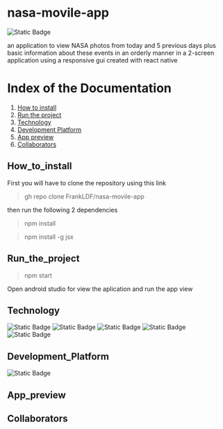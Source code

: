 # nasa-movile-app
![Static Badge](https://img.shields.io/badge/status-completed-red?style=for-the-badge)

an application to view NASA photos from today and 5 previous days plus basic information about these events in an orderly manner in a 2-screen application using a responsive gui created with react native
# Index of the Documentation
1. [How to install](#How_to_install)
2. [Run the project](#Run_the_project)
3. [Technology](#Technology)
4. [Development Platform](#Development_Platform)
5. [App preview](#App_preview)
6. [Collaborators](#Collaborators)


## How_to_install

First you will have to clone the repository using this link

 > gh repo clone FrankLDF/nasa-movile-app

then run the following 2 dependencies

 > npm install

 > npm install -g jsx

## Run_the_project

> npm start

Open android studio for view the aplication and run the app view

## Technology
![Static Badge](https://img.shields.io/badge/18.2.0-white?style=for-the-badge&logo=react&label=React&labelColor=black)
![Static Badge](https://img.shields.io/badge/v0.76.8-White?style=for-the-badge&logo=metro&label=Metro&labelColor=black)
![Static Badge](https://img.shields.io/badge/5.0.0-white?style=for-the-badge&logo=expo&label=expo&labelColor=black)
![Static Badge](https://img.shields.io/badge/20.9.0-white?style=for-the-badge&logo=npm&label=npm&labelColor=black)
![Static Badge](https://img.shields.io/badge/ECMA2020-white?style=for-the-badge&logo=javascript&label=js&labelColor=black)

## Development_Platform

![Static Badge](https://img.shields.io/badge/Android-80ff00?style=for-the-badge&logo=Android&logoColor=black)

## App_preview


## Collaborators


